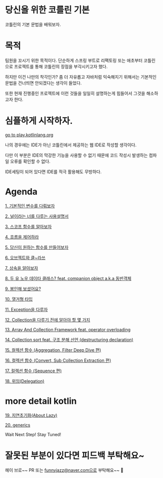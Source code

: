 # 당신을 위한 코를린 기본
코틀린의 기본 문법을 배워보자.

# 목적

팀원을 꼬시기 위한 목적이다. 단순하게 스프링 부트로 리팩토링 또는 애초부터 코틀린으로 프로젝트를 통해 코틀린의 장점을 부각시키고자 했다.

하지만 이건 나만의 착각인가? 좀 더 자유롭고 자바처럼 익숙해지기 위해서는 기본적인 문법을 건너띄면 안되겠다는 생각이 들었다.

또한 현재 진행중인 프로젝트에 이런 것들을 일일히 설명하는게 힘들어서 그것을 해소하고자 한다.

# 심플하게 시작하자.

[go to play.kotlinlang.org](https://play.kotlinlang.org)

나의 경우에는 IDE가 아닌 코틀린에서 제공하는 웹 IDE로 작성할 생각이다.

다만 이 부분은 IDE의 막강한 기능을 사용할 수 없기 때문에 코드 작성시 발생하는 컴파일 오류를 확인할 수 없다.

IDE세팅이 되어 있다면 IDE를 적극 활용해도 무방하다.

# Agenda
[1. 기본적인 변수를 다뤄보자](https://github.com/basquiat78/kotlin-basic-for-you/tree/main/code/variable)

[2. 널이라는 너를 다루는 사용설명서](https://github.com/basquiat78/kotlin-basic-for-you/tree/main/code/nullsafehandle)

[3. 스코프 함수를 알아보자](https://github.com/basquiat78/kotlin-basic-for-you/tree/main/code/scopefunction)

[4. 흐름을 제어하라](https://github.com/basquiat78/kotlin-basic-for-you/tree/main/code/controlflow)     

[5. 당신이 원하는 함수를 만들어보자](https://github.com/basquiat78/kotlin-basic-for-you/tree/main/code/functionyouwantmake)

[6. 오브젝트와 클~라쓰](https://github.com/basquiat78/kotlin-basic-for-you/tree/main/code/objectandclass)     

[7. 상속을 알아보자](https://github.com/basquiat78/kotlin-basic-for-you/tree/main/code/inheritance)

[8. 두 유 노우 데이타 클래스? feat. companion object a.k.a 동반객체](https://github.com/basquiat78/kotlin-basic-for-you/tree/main/code/doyouknowdataclass)

[9. 봉인해 보셨어요?](https://github.com/basquiat78/kotlin-basic-for-you/tree/main/code/sealedclass)

[10. 열거형 타입](https://github.com/basquiat78/kotlin-basic-for-you/tree/main/code/enumclass)

[11. Exception을 다루자](https://github.com/basquiat78/kotlin-basic-for-you/tree/main/code/exception)

[12. Collection을 다루기 전에 알아야 할 몇 가지](https://github.com/basquiat78/kotlin-basic-for-you/tree/main/code/lambdaexpression)

[13. Array And Collection Framework feat. operator overloading](https://github.com/basquiat78/kotlin-basic-for-you/tree/main/code/arryanacollection)

[14. Collection sort feat. 구조 분해 선언 (destructuring declaration)](https://github.com/basquiat78/kotlin-basic-for-you/tree/main/code/collectionsort)

[15. 컬렉션 함수 (Aggregation, Filter Deep Dive 편)](https://github.com/basquiat78/kotlin-basic-for-you/tree/main/code/aggregationandfilter)

[16. 컬렉션 함수 (Convert, Sub Collection Extraction 편)](https://github.com/basquiat78/kotlin-basic-for-you/tree/main/code/convertandsubcollectionextraction)     

[17. 컬렉션 함수 (Sequence 편)](https://github.com/basquiat78/kotlin-basic-for-you/tree/main/code/sequence)     

[18. 위임(Delegation)](https://github.com/basquiat78/kotlin-basic-for-you/tree/main/code/delegation)

# more detail kotlin

[19. 지연초기화(About Lazy)](https://github.com/basquiat78/kotlin-basic-for-you/tree/main/code/aboutlazy)

[20. generics](https://github.com/basquiat78/kotlin-basic-for-you/tree/main/code/generics)

Wait Next Step! Stay Tuned!

# 잘못된 부분이 있다면 피드백 부탁해요~

헤이 브로~~ PR 또는 funnyjazz@naver.com으로 부탁해요~~ 👊